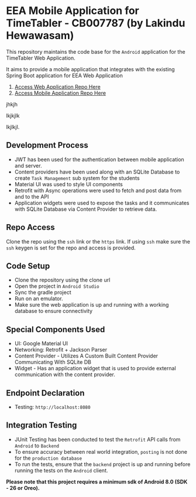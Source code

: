 # EEA Mobile Application for TimeTabler - CB007787 (by Lakindu Hewawasam)
This repository maintains the code base for the `Android` application for the TimeTabler Web Application. 

It aims to provide a mobile application that integrates with the existing Spring Boot application for EEA Web Application

1. [Access Web Application Repo Here](https://github.com/lakindu2002/EEA_CB007787)
2. [Access Mobile Application Repo Here](https://github.com/lakindu2002/EEA_CB007787_Mobile)

jhkjh







lkjkjlk




lkjlkjl.
## Development Process 
- JWT has been used for the authentication between mobile application and server.
- Content providers have been used along with an SQLite Database to create `Task Management` sub system for the students 
- Material UI was used to style UI components 
- Retrofit with Async operations were used to fetch and post data from and to the API
- Application widgets were used to expose the tasks and it communicates with SQLite Database via Content Provider to retrieve data.

## Repo Access 

Clone the repo using the `ssh` link or the `https` link. If using `ssh` make sure the `ssh` keygen is set for the repo and access is provided. 

## Code Setup
- Clone the repository using the clone url
- Open the project in `Android Studio`
- Sync the gradle project
- Run on an emulator.
- Make sure the web application is up and running with a working database to ensure connectivity

## Special Components Used
- UI: Google Material UI
- Networking: Retrofit + Jackson Parser
- Content Provider - Utilizes A Custom Built Content Provider Communicating With SQLite DB
- Widget - Has an application widget that is used to provide external communication with the content provider.

## Endpoint Declaration 
- Testing: `http://localhost:8080`

## Integration Testing 
- JUnit Testing has been conducted to test the `Retrofit` API calls from  `Android` to `Backend`
- To ensure accuracy between real world integration, `posting` is not done for the `production database`
- To run the tests, ensure that the `backend` project is up and running before running the tests on the `Android` client.

**Please note that this project requires a minimum sdk of Android 8.0 (SDK - 26 or Oreo).**


